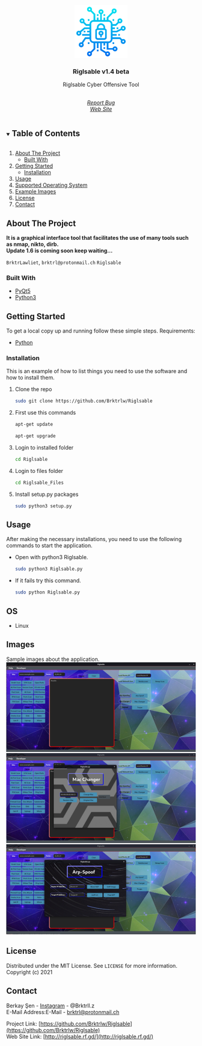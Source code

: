 



<br />
<p align="center">
  <a href="https://github.com/Brktrlw/Riglsable">
    <img src="Riglsable_Files/images/logo1.png" alt="Logo" width="140" height="140">
  </a>

  <h3 align="center">Riglsable v1.4 beta</h3>

  <p align="center">
    Riglsable Cyber Offensive Tool
    <br />
    <br />
    <p align="center"><address>
      <div align="center">
    <a href="mailto:brktrl@protonmail.ch">Report Bug</a>
    <br>
    <a href="http://riglsable.rf.gd/" target="_blank">Web Site</a>
    </div>
    </address>
    </p>
  </p>
</p>



<details open="open">
  <summary><h2 style="display: inline-block">Table of Contents</h2></summary>
  <ol>
    <li>
      <a href="#about-the-project">About The Project</a>
      <ul>
        <li><a href="#built-with">Built With</a></li>
      </ul>
    </li>
    <li>
      <a href="#getting-started">Getting Started</a>
      <ul>
        <li><a href="#installation">Installation</a></li>
      </ul>
    </li>
    <li><a href="#usage">Usage</a></li>
    <li><a href="#OS">Supported Operating System</a>
    <li><a href="Images">Example Images</a>
    <li><a href="#license">License</a></li>
    <li><a href="#contact">Contact</a></li>
  </ol>
</details>




## About The Project


**It is a graphical interface tool that facilitates the use of many tools such as nmap, nikto, dirb.**<br>
**Update 1.6 is coming soon keep waiting...**

`BrktrLawliet`,
`brktrl@protonmail.ch`
`Riglsable`


### Built With

* [PyQt5](https://pypi.org/project/PyQt5/)
* [Python3](https://www.python.org)




## Getting Started

To get a local copy up and running follow these simple steps.
Requirements:
* [Python](https://www.python.org)


### Installation

This is an example of how to list things you need to use the software and how to install them.

1. Clone the repo
   ```sh
   sudo git clone https://github.com/Brktrlw/Riglsable
   ```
2. First use this commands
   ```sh
   apt-get update
   ```
   ```sh
   apt-get upgrade
   ```
3. Login to installed folder
   ```sh
   cd Riglsable
   ```
4. Login to files folder
   ```sh
   cd Riglsable_Files
   ```
5. Install setup.py packages
   ```sh
   sudo python3 setup.py
   ```



## Usage

After making the necessary installations, you need to use the following commands to start the application.

* Open with python3 Riglsable.
   ```sh
   sudo python3 Riglsable.py
   ```
* If it fails try this command.
   ```sh
   sudo python Riglsable.py
   ```

## OS
* Linux

## Images
Sample images about the application.
<img src="Riglsable_Files/images/image2.jpeg"></img><br>
<img src="Riglsable_Files/images/image1.jpeg"></img><br>
<img src="Riglsable_Files/images/image3.jpeg"></img><br>
## License

Distributed under the MIT License. See `LICENSE` for more information.<br>
Copyright (c) 2021 

## Contact

Berkay Şen - [Instagram](https://www.instagram.com/brktrll.z/) - @Brktrll.z <br>
E-Mail Address:E-Mail - brktrl@protonmail.ch

Project Link: [https://github.com/Brktrlw/Riglsable](https://github.com/Brktrlw/Riglsable)<br>
Web Site Link: [http://riglsable.rf.gd/](http://riglsable.rf.gd/)





